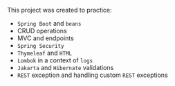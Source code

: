 This project was created to practice:
- `Spring Boot` and `beans`
- CRUD operations
- MVC and endpoints
- `Spring Security`
- `Thymeleaf` and `HTML`
- `Lombok` in a context of `logs`
- `Jakarta` and `Hibernate` validations
- `REST` exception and handling custom `REST` exceptions
